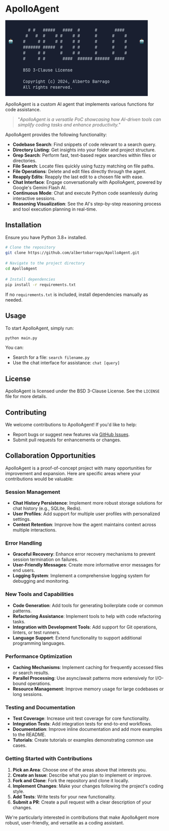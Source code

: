 # ApolloAgent

![img.png](screen.png)

ApolloAgent is a custom AI agent that implements various functions for code assistance.

> "_ApolloAgent is a versatile PoC showcasing how AI-driven tools can simplify coding tasks and enhance productivity._"

ApolloAgent provides the following functionality:

- **Codebase Search**: Find snippets of code relevant to a search query.
- **Directory Listing**: Get insights into your folder and project structure.
- **Grep Search**: Perform fast, text-based regex searches within files or directories.
- **File Search**: Locate files quickly using fuzzy matching on file paths.
- **File Operations**: Delete and edit files directly through the agent.
- **Reapply Edits**: Reapply the last edit to a chosen file with ease.
- **Chat Interface**: Engage conversationally with ApolloAgent, powered by Google's Gemini Flash AI.
- **Continuous Mode**: Chat and execute Python code seamlessly during interactive sessions.
- **Reasoning Visualization**: See the AI's step-by-step reasoning process and tool execution planning in real-time.

## Installation

Ensure you have Python 3.8+ installed.

```bash
# Clone the repository
git clone https://github.com/albertobarrago/ApolloAgent.git

# Navigate to the project directory
cd ApolloAgent

# Install dependencies
pip install -r requirements.txt
```

If no `requirements.txt` is included, install dependencies manually as needed.

## Usage

To start ApolloAgent, simply run:

```bash
python main.py
```

You can:
- Search for a file: `search filename.py`
- Use the chat interface for assistance: `chat [query]`

## License

ApolloAgent is licensed under the BSD 3-Clause License. See the `LICENSE` file for more details.

## Contributing

We welcome contributions to ApolloAgent! If you'd like to help:
- Report bugs or suggest new features via [GitHub Issues](https://github.com/AlbertoBarrago/Apollo-Agent/issues).
- Submit pull requests for enhancements or changes.

## Collaboration Opportunities

ApolloAgent is a proof-of-concept project with many opportunities for improvement and expansion. Here are specific areas where your contributions would be valuable:

### Session Management
- **Chat History Persistence**: Implement more robust storage solutions for chat history (e.g., SQLite, Redis).
- **User Profiles**: Add support for multiple user profiles with personalized settings.
- **Context Retention**: Improve how the agent maintains context across multiple interactions.

### Error Handling
- **Graceful Recovery**: Enhance error recovery mechanisms to prevent session termination on failures.
- **User-Friendly Messages**: Create more informative error messages for end users.
- **Logging System**: Implement a comprehensive logging system for debugging and monitoring.

### New Tools and Capabilities
- **Code Generation**: Add tools for generating boilerplate code or common patterns.
- **Refactoring Assistance**: Implement tools to help with code refactoring tasks.
- **Integration with Development Tools**: Add support for Git operations, linters, or test runners.
- **Language Support**: Extend functionality to support additional programming languages.

### Performance Optimization
- **Caching Mechanisms**: Implement caching for frequently accessed files or search results.
- **Parallel Processing**: Use async/await patterns more extensively for I/O-bound operations.
- **Resource Management**: Improve memory usage for large codebases or long sessions.

### Testing and Documentation
- **Test Coverage**: Increase unit test coverage for core functionality.
- **Integration Tests**: Add integration tests for end-to-end workflows.
- **Documentation**: Improve inline documentation and add more examples to the README.
- **Tutorials**: Create tutorials or examples demonstrating common use cases.

### Getting Started with Contributions

1. **Pick an Area**: Choose one of the areas above that interests you.
2. **Create an Issue**: Describe what you plan to implement or improve.
3. **Fork and Clone**: Fork the repository and clone it locally.
4. **Implement Changes**: Make your changes following the project's coding style.
5. **Add Tests**: Write tests for your new functionality.
6. **Submit a PR**: Create a pull request with a clear description of your changes.

We're particularly interested in contributions that make ApolloAgent more robust, user-friendly, and versatile as a coding assistant.
